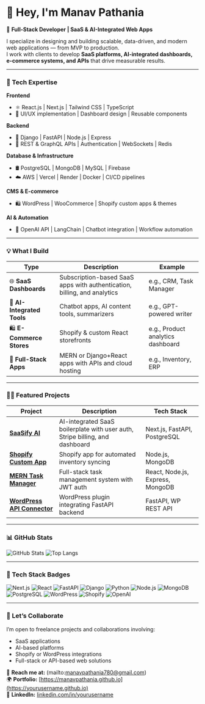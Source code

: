 # 👋 Hey, I'm Manav Pathania

🚀 **Full-Stack Developer | SaaS & AI-Integrated Web Apps**

I specialize in designing and building scalable, data-driven, and modern web applications — from MVP to production.  
I work with clients to develop **SaaS platforms, AI-integrated dashboards, e-commerce systems, and APIs** that drive measurable results.

---

### 🧠 Tech Expertise

**Frontend**  
- ⚛️ React.js | Next.js | Tailwind CSS | TypeScript  
- 🎨 UI/UX implementation | Dashboard design | Reusable components

**Backend**  
- 🐍 Django | FastAPI | Node.js | Express  
- 🧩 REST & GraphQL APIs | Authentication | WebSockets | Redis

**Database & Infrastructure**  
- 🛢️ PostgreSQL | MongoDB | MySQL | Firebase  
- ☁️ AWS | Vercel | Render | Docker | CI/CD pipelines

**CMS & E-commerce**  
- 🛍️ WordPress | WooCommerce | Shopify custom apps & themes

**AI & Automation**  
- 🤖 OpenAI API | LangChain | Chatbot integration | Workflow automation

---

### 💡 What I Build

| Type | Description | Example |
|------|-------------|---------|
| 🌐 **SaaS Dashboards** | Subscription-based SaaS apps with authentication, billing, and analytics | e.g., CRM, Task Manager |
| 🤖 **AI-Integrated Tools** | Chatbot apps, AI content tools, summarizers | e.g., GPT-powered writer |
| 🛍️ **E-Commerce Stores** | Shopify & custom React storefronts | e.g., Product analytics dashboard |
| 🧱 **Full-Stack Apps** | MERN or Django+React apps with APIs and cloud hosting | e.g., Inventory, ERP |

---

### 🧑‍💻 Featured Projects

| Project | Description | Tech Stack |
|---------|-------------|------------|
| [**SaaSify AI**](https://github.com/yourusername/saasify-ai) | AI-integrated SaaS boilerplate with user auth, Stripe billing, and dashboard | Next.js, FastAPI, PostgreSQL |
| [**Shopify Custom App**](https://github.com/yourusername/shopify-app) | Shopify app for automated inventory syncing | Node.js, MongoDB |
| [**MERN Task Manager**](https://github.com/yourusername/mern-task-manager) | Full-stack task management system with JWT auth | React, Node.js, Express, MongoDB |
| [**WordPress API Connector**](https://github.com/yourusername/wp-fastapi-connector) | WordPress plugin integrating FastAPI backend | FastAPI, WP REST API |

---

### 📊 GitHub Stats

![GitHub Stats](https://github-readme-stats.vercel.app/api?username=yourusername&show_icons=true&theme=tokyonight)
![Top Langs](https://github-readme-stats.vercel.app/api/top-langs/?username=yourusername&layout=compact&theme=tokyonight)

---

### 🧩 Tech Stack Badges

![Next.js](https://img.shields.io/badge/Next.js-black?style=flat-square&logo=nextdotjs)
![React](https://img.shields.io/badge/React-20232A?style=flat-square&logo=react)
![FastAPI](https://img.shields.io/badge/FastAPI-005571?style=flat-square&logo=fastapi)
![Django](https://img.shields.io/badge/Django-092E20?style=flat-square&logo=django)
![Python](https://img.shields.io/badge/Python-3776AB?style=flat-square&logo=python)
![Node.js](https://img.shields.io/badge/Node.js-43853D?style=flat-square&logo=node.js)
![MongoDB](https://img.shields.io/badge/MongoDB-4EA94B?style=flat-square&logo=mongodb)
![PostgreSQL](https://img.shields.io/badge/PostgreSQL-316192?style=flat-square&logo=postgresql)
![WordPress](https://img.shields.io/badge/WordPress-21759B?style=flat-square&logo=wordpress)
![Shopify](https://img.shields.io/badge/Shopify-7AB55C?style=flat-square&logo=shopify)
![OpenAI](https://img.shields.io/badge/OpenAI-412991?style=flat-square&logo=openai)

---

### 🤝 Let’s Collaborate

I’m open to freelance projects and collaborations involving:

- SaaS applications  
- AI-based platforms  
- Shopify or WordPress integrations  
- Full-stack or API-based web solutions  

📩 **Reach me at:** (mailto:manavpathania780@gmail.com)  
🌍 **Portfolio:** [https://manavpathania.github.io](https://yourusername.github.io)  
💼 **LinkedIn:** [linkedin.com/in/yourusername](https://linkedin.com/in/yourusername)
